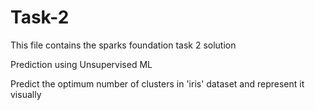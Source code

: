 # Task-2

This file contains the sparks foundation task 2 solution 

Prediction using Unsupervised ML

Predict the optimum number of clusters in 'iris' dataset and represent it visually
